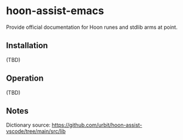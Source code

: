 # hoon-assist-emacs
Provide official documentation for Hoon runes and stdlib arms at point.

## Installation
(TBD)

## Operation
(TBD)

## Notes
Dictionary source: https://github.com/urbit/hoon-assist-vscode/tree/main/src/lib
